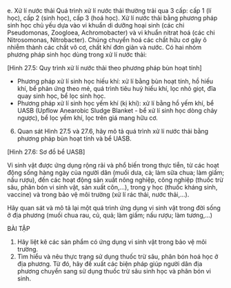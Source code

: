 e. Xử lí nước thải
Quá trình xử lí nước thải thường trải qua 3 cấp: cấp 1 (lí học), cấp 2 (sinh học), cấp 3 (hoá học). Xử lí nước thải bằng phương pháp sinh học chủ yếu dựa vào vi khuẩn di dưỡng hoại sinh (các chi Pseudomonas, Zoogloea, Achromobacter) và vi khuẩn nitrat hoá (các chi Nitrosomonas, Nitrobacter). Chúng chuyển hoá các chất hữu cơ gây ô nhiễm thành các chất vô cơ, chất khí đơn giản và nước. Có hai nhóm phương pháp sinh học dùng trong xử lí nước thải:

[Hình 27.5: Quy trình xử lí nước thải theo phương pháp bùn hoạt tính]

- Phương pháp xử lí sinh học hiếu khí: xử lí bằng bùn hoạt tính, hồ hiếu khí, bể phản ứng theo mẻ, quá trình tiêu huỷ hiếu khí, lọc nhỏ giọt, đĩa quay sinh học, bể lọc sinh học.
- Phương pháp xử lí sinh học yếm khí (kị khí): xử lí bằng hồ yếm khí, bể UASB (Upflow Anearobic Sludge Blanket - bể xử lí sinh học dòng chảy ngược), bể lọc yếm khí, lọc trên giá mang hữu cơ.

6. Quan sát Hình 27.5 và 27.6, hãy mô tả quá trình xử lí nước thải bằng phương pháp bùn hoạt tính và bể UASB.

[Hình 27.6: Sơ đồ bể UASB]

Vi sinh vật được ứng dụng rộng rãi và phổ biến trong thực tiễn, từ các hoạt động sống hàng ngày của người dân (muối dưa, cà; làm sữa chua; làm giấm; nấu rượu), đến các hoạt động sản xuất nông nghiệp, công nghiệp (thuốc trừ sâu, phân bón vi sinh vật, sản xuất côn,...), trong y học (thuốc kháng sinh, vaccine) và trong bảo vệ môi trường (xử lí rác thải, nước thải,...).

Hãy quan sát và mô tả lại một quá trình ứng dụng vi sinh vật trong đời sống ở địa phương (muối chua rau, củ, quả; làm giấm; nấu rượu; làm tương,...)

BÀI TẬP

1. Hãy liệt kê các sản phẩm có ứng dụng vi sinh vật trong bảo vệ môi trường.
2. Tìm hiểu và nêu thực trạng sử dụng thuốc trừ sâu, phân bón hoá học ở địa phương. Từ đó, hãy đề xuất các biện pháp giúp người dân địa phương chuyển sang sử dụng thuốc trừ sâu sinh học và phân bón vi sinh.